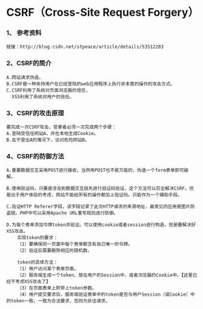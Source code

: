 # CSRF（Cross-Site Request Forgery）

### 1、 参考资料

	链接：http://blog.csdn.net/stpeace/article/details/53512283

### 2、CSRF的简介

	A.跨站请求伪造。
	B.CSRF是一种夹持用户在已经登陆的web应用程序上执行非本意的操作的攻击方式。
	C.CSRF利用了系统对页面浏览器的信任，
	  XSS利用了系统对用户的信任。

### 3、CSRF的攻击原理

	要完成一次CSRF攻击，受害者必须一次完成两个步骤：
	A.登陆受信任网站A，并在本地生成Cookie。
	B.在不登出A的情况下，访问危险网站B。

### 4、CSRF的防御方法

	A.重要数据交互采用POST进行接收，当然用POST也不是万能的，伪造一个form表单即可破解。

	B.使用验证码，只要是涉及到数据交互就先进行验证码验证，这个方法可以完全解决CSRF。但是出于用户体验的考虑，网站不能给所有的操作都加上验证码。只能作为一个辅助手段。

	C.验证HTTP Referer字段，该字段记录了此次HTTP请求的来源地址，最常见的应用是图片防盗链。PHP中可以采用Apache URL重写规则进行防御。

	D.为每个表单添加令牌token并验证。可以使用cookie或者session进行构造，但是要解决好XSS攻击。
		实现token的要求：
		（1）要确保同一页面中每个表单都含有自己唯一的令牌。
		（2）验证后需要删除相应的随机数。

		token的具体方法：
		（1）用户访问某个表单页面。
		（2）服务端生成一个token，放在用户的Session中，或者浏览器的Cookie中。【这里已经不考虑XSS攻击了】
		（3）在页面表单上附带上token参数。
		（4）用户提交要求后，服务端验证表单中的token是否与用户Session（或Cookie）中的token一致，一致为合法要求，否则为非法请求。

